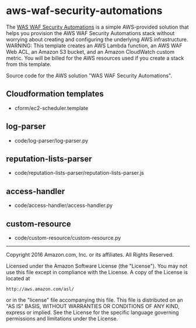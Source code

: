 # aws-waf-security-automations

The [WAS WAF Security Automations](https://aws.amazon.com/answers/security/aws-waf-security-automations/) is a simple AWS-provided solution that helps you provision the AWS WAF Security Automations stack without worrying about creating and configuring the underlying AWS infrastructure. WARNING: This template creates an AWS Lambda function, an AWS WAF Web ACL, an Amazon S3 bucket, and an Amazon CloudWatch custom metric. You will be billed for the AWS resources used if you create a stack from this template.

Source code for the AWS solution "WAS WAF Security Automations".

## Cloudformation templates

- cform/ec2-scheduler.template

## log-parser

- code/log-parser/log-parser.py

## reputation-lists-parser

- code/reputation-lists-parser/reputation-lists-parser.js

## access-handler

- code/access-handler/access-handler.py

## custom-resource

- code/custom-resource/custom-resource.py

***

Copyright 2016 Amazon.com, Inc. or its affiliates. All Rights Reserved.

Licensed under the Amazon Software License (the "License"). You may not use this file except in compliance with the License. A copy of the License is located at

    http://aws.amazon.com/asl/

or in the "license" file accompanying this file. This file is distributed on an "AS IS" BASIS, WITHOUT WARRANTIES OR CONDITIONS OF ANY KIND, express or implied. See the License for the specific language governing permissions and limitations under the License.
